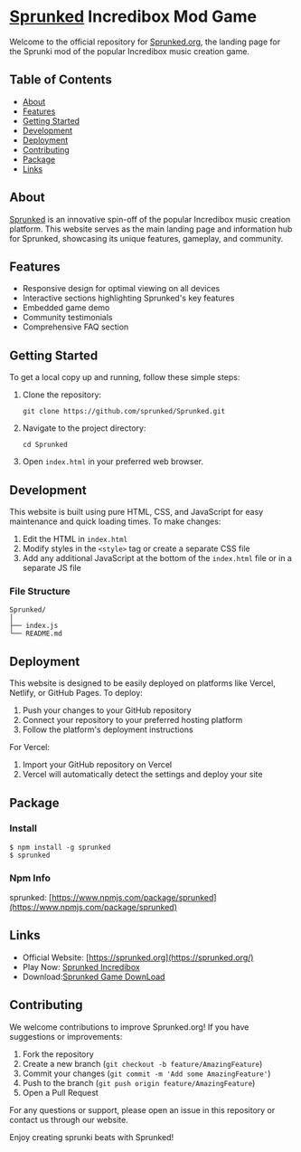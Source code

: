 # [Sprunked](https://sprunked.org/) Incredibox Mod Game

Welcome to the official repository for [Sprunked.org](https://sprunked.org/), the landing page for the Sprunki mod of the popular Incredibox music creation game.

## Table of Contents

- [About](#about)
- [Features](#features)
- [Getting Started](#getting-started)
- [Development](#development)
- [Deployment](#deployment)
- [Contributing](#contributing)
- [Package](#package)
- [Links](#links)

## About

[Sprunked](https://sprunked.org/) is an innovative spin-off of the popular Incredibox music creation platform. This website serves as the main landing page and information hub for Sprunked, showcasing its unique features, gameplay, and community.

## Features

- Responsive design for optimal viewing on all devices
- Interactive sections highlighting Sprunked's key features
- Embedded game demo
- Community testimonials
- Comprehensive FAQ section

## Getting Started

To get a local copy up and running, follow these simple steps:

1. Clone the repository:
   ```
   git clone https://github.com/sprunked/Sprunked.git
   ```
2. Navigate to the project directory:
   ```
   cd Sprunked
   ```
3. Open `index.html` in your preferred web browser.

## Development

This website is built using pure HTML, CSS, and JavaScript for easy maintenance and quick loading times. To make changes:

1. Edit the HTML in `index.html`
2. Modify styles in the `<style>` tag or create a separate CSS file
3. Add any additional JavaScript at the bottom of the `index.html` file or in a separate JS file

### File Structure

```
Sprunked/
│
├── index.js
└── README.md
```

## Deployment

This website is designed to be easily deployed on platforms like Vercel, Netlify, or GitHub Pages. To deploy:

1. Push your changes to your GitHub repository
2. Connect your repository to your preferred hosting platform
3. Follow the platform's deployment instructions

For Vercel:
1. Import your GitHub repository on Vercel
2. Vercel will automatically detect the settings and deploy your site

## Package

### Install
```
$ npm install -g sprunked
$ sprunked
```

### Npm Info
sprunked: [https://www.npmjs.com/package/sprunked](https://www.npmjs.com/package/sprunked)


## Links

- Official Website: [https://sprunked.org](https://sprunked.org/)
- Play Now: [Sprunked Incredibox](https://sprunked.org/)
- Download:[Sprunked Game DownLoad](https://sprunked.org/download)

## Contributing

We welcome contributions to improve Sprunked.org! If you have suggestions or improvements:

1. Fork the repository
2. Create a new branch (`git checkout -b feature/AmazingFeature`)
3. Commit your changes (`git commit -m 'Add some AmazingFeature'`)
4. Push to the branch (`git push origin feature/AmazingFeature`)
5. Open a Pull Request

For any questions or support, please open an issue in this repository or contact us through our website.

Enjoy creating sprunki beats with Sprunked!
